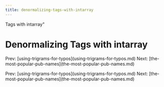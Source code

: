 ```yaml
---
title: denormalizing-tags-with-intarray
---
```


Tags with intarray\"

# Denormalizing Tags with intarray

Prev:
\[using-trigrams-for-typos](using-trigrams-for-typos.md)
Next:
\[the-most-popular-pub-names](the-most-popular-pub-names.md)

Prev:
\[using-trigrams-for-typos](using-trigrams-for-typos.md)
Next:
\[the-most-popular-pub-names](the-most-popular-pub-names.md)

